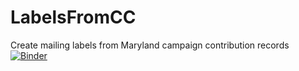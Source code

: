 # LabelsFromCC
Create mailing labels from Maryland campaign contribution records
[![Binder](https://mybinder.org/badge_logo.svg)](https://mybinder.org/v2/gh/SethGrimes/LabelsFromCC/HEAD)
